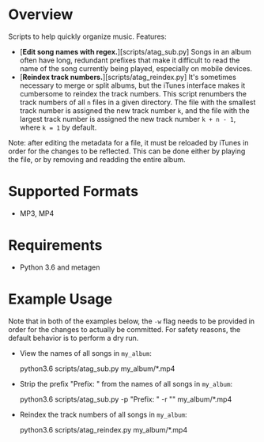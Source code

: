 # Overview

Scripts to help quickly organize music. Features:

  - [**Edit song names with regex.**][scripts/atag_sub.py] Songs in an album often have long,
    redundant prefixes that make it difficult to read the name of the song currently being played,
    especially on mobile devices.
  - [**Reindex track numbers.**][scripts/atag_reindex.py] It's sometimes necessary to merge or split
    albums, but the iTunes interface makes it cumbersome to reindex the track numbers. This script
    renumbers the track numbers of all `n` files in a given directory. The file with the smallest
    track number is assigned the new track number `k`, and the file with the largest track number is
    assigned the new track number `k + n - 1`, where `k = 1` by default.

Note: after editing the metadata for a file, it must be reloaded by iTunes in order for the changes
to be reflected. This can be done either by playing the file, or by removing and readding the entire
album.

# Supported Formats

- MP3, MP4

# Requirements

- Python 3.6 and metagen

# Example Usage

Note that in both of the examples below, the `-w` flag needs to be provided in order for the changes
to actually be committed. For safety reasons, the default behavior is to perform a dry run.

- View the names of all songs in `my_album`:

	python3.6 scripts/atag_sub.py my_album/*.mp4

- Strip the prefix "Prefix: " from the names of all songs in `my_album`:

	python3.6 scripts/atag_sub.py -p "Prefix: " -r "" my_album/*.mp4

- Reindex the track numbers of all songs in `my_album`:

	python3.6 scripts/atag_reindex.py my_album/*.mp4
